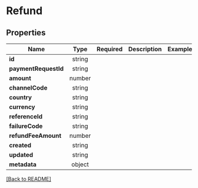 # Refund



## Properties

| Name | Type | Required | Description | Examples |
|------------|:-------------:|:-------------:|-------------|:-------------:|
| **id** |string |  |  | | |
| **paymentRequestId** |string |  |  | | |
| **amount** |number |  |  | | |
| **channelCode** |string |  |  | | |
| **country** |string |  |  | | |
| **currency** |string |  |  | | |
| **referenceId** |string |  |  | | |
| **failureCode** |string |  |  | | |
| **refundFeeAmount** |number |  |  | | |
| **created** |string |  |  | | |
| **updated** |string |  |  | | |
| **metadata** |object |  |  | | |



[[Back to README]](../../README.md)